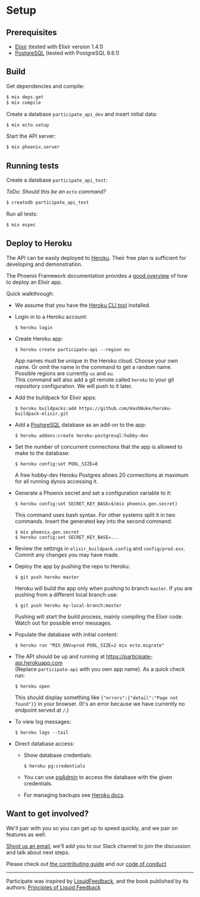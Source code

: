 # Setup

## Prerequisites

- [Elixir](http://elixir-lang.org/) (tested with Elixir version 1.4.1)
- [PostgreSQL](https://www.postgresql.org/) (tested with PostgreSQL 9.6.1)


## Build

Get dependencies and compile:

```sh
$ mix deps.get
$ mix compile
```

Create a database `participate_api_dev` and insert initial data:

```sh
$ mix ecto.setup
```

Start the API server:

```sh
$ mix phoenix.server
```

## Running tests

Create a database `participate_api_test`:

_ToDo: Should this be an `ecto` command?_

```sh
$ createdb participate_api_test
```

Run all tests:

```sh
$ mix espec
```

## Deploy to Heroku

The API can be easily deployed to [Heroku](https://www.heroku.com/home).
Their free plan is sufficient for developing and demonstration.

The Phoenix Framework documentation provides a [good overview](http://www.phoenixframework.org/docs/heroku) of how to deploy an Elixir app.

Quick walkthrough:

- We assume that you have the [Heroku CLI tool](https://devcenter.heroku.com/categories/command-line) installed.
- Login in to a Heroku account:  
  
  ```  
  $ heroku login
  ```  
- Create Heroku app:  

  ```
  $ heroku create participate-api --region eu
  ```  

  App names must be unique in the Heroku cloud. Choose your own name.  Or omit the name in the command to get a random name.  
  Possible regions are currently `us` and `eu`.  
  This command will also add a git remote called `heroku` to your git repository configuration. We will push to it later.
- Add the buildpack for Elixir apps:  
  
  ```
  $ heroku buildpacks:add https://github.com/HashNuke/heroku-buildpack-elixir.git
  ```
- Add a [PostgreSQL](https://elements.heroku.com/addons/heroku-postgresql) database as an add-on to the app:  
    
  ```
  $ heroku addons:create heroku-postgresql:hobby-dev
  ```
- Set the number of concurrent connections that the app is allowed to make to the database:  
  
  ```
  $ heroku config:set POOL_SIZE=8
  ```
  
  A free hobby-dev Heroku Postgres allows 20 connections at maximum for all running dynos accessing it.
- Generate a Phoenix secret and set a configuration variable to it:  
  
  ```
  $ heroku config:set SECRET_KEY_BASE=$(mix phoenix.gen.secret)
  ```

  This command uses bash syntax. For other systems split it in two commands. Insert the generated key into the second command:
  
  ```
  $ mix phoenix.gen.secret
  $ heroku config:set SECRET_KEY_BASE=...
  ```
- Review the settings in `elixir_buildpack.config` and `config/prod.exs`.  
  Commit any changes you may have made.
- Deploy the app by pushing the repo to Heroku:
  
  ```
  $ git push heroku master
  ```
  
  Heroku will build the app only when pushing to branch `master`.
  If you are pushing from a different local branch use:
  
  ```
  $ git push heroku my-local-branch:master
  ```
  
  Pushing will start the build process, mainly compiling the Elixir code. Watch out for possible error messages.
- Populate the database with initial content:
  
  ```
  $ heroku run "MIX_ENV=prod POOL_SIZE=2 mix ecto.migrate"
  ```
- The API should be up and running at https://participate-api.herokuapp.com  
  (Replace `participate-api` with you own app name).
  As a quick check run:

  ```
  $ heroku open
  ```
  This should display something like `{"errors":{"detail":"Page not found"}}` in your browser. (It's an error because we have currently no endpoint served at `/`.)
- To view log messages:
  
  ```
  $ heroku logs --tail
  ```
- Direct database access:
    - Show database credentials:
    
      ```
      $ heroku pg:credentials
      ```
    - You can use [pgAdmin](https://www.pgadmin.org/) to access the database with the given credentials.
    - For managing backups see [Heroku docs](https://devcenter.heroku.com/articles/heroku-postgres-backups).


## Want to get involved?

We'll pair with you so you can get up to speed quickly, and we pair on features as well. 

[Shoot us an email](mailto:oliverbwork@gmail.com), we'll add you to our Slack channel to join the discussion and talk about next steps.

Please check out [the contributing guide](CONTRIBUTING.md) and our [code of conduct](CODE_OF_CONDUCT.md)

---

Participate was inspired by [LiquidFeedback](http://liquidfeedback.org), and the book published by its authors: [Principles of Liquid Feedback](http://principles.liquidfeedback.org)
      

